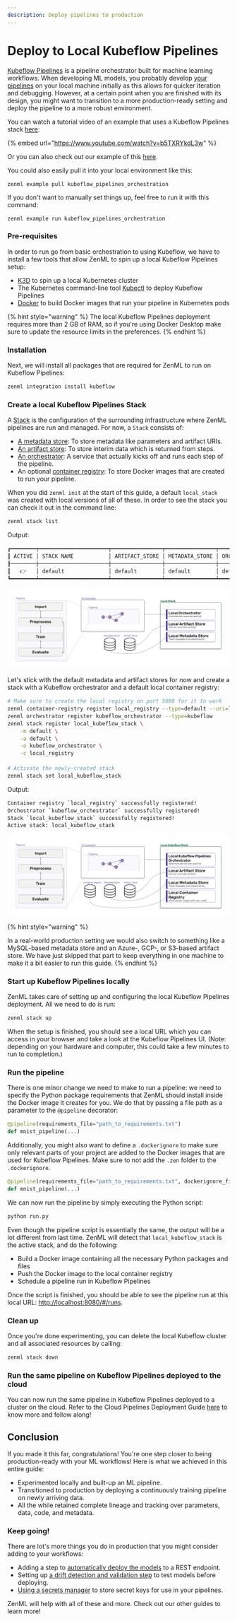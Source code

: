 ```yaml
---
description: Deploy pipelines to production
---
```


# Deploy to Local Kubeflow Pipelines

[Kubeflow Pipelines](https://www.kubeflow.org/docs/components/pipelines/introduction/) is a pipeline
orchestrator built for machine learning workflows. When developing ML models, you probably develop [your pipelines](../developer_guide/getting_started.md#pipeline) on 
your local machine initially as this allows for quicker iteration and debugging. However, at a certain point when you 
are finished with its design, you might want to transition to a more production-ready setting and deploy the pipeline 
to a more robust environment.

You can watch a tutorial video of an example that uses a Kubeflow Pipelines
stack [here](https://www.youtube.com/watch?v=b5TXRYkdL3w):

{% embed url="https://www.youtube.com/watch?v=b5TXRYkdL3w" %}

Or you can also check out our example of this [here](https://github.com/zenml-io/zenml/tree/main/examples/kubeflow_pipelines_orchestration). 

You could also easily pull it into your local environment like this:

```shell
zenml example pull kubeflow_pipelines_orchestration
```

If you don't want to manually set things up, feel free to run it with this
command:

```shell
zenml example run kubeflow_pipelines_orchestration
```

### Pre-requisites

In order to run go from basic orchestration to using Kubeflow, we have to install a few tools that allow ZenML to spin
up a local Kubeflow Pipelines setup:

* [K3D](https://k3d.io/v5.2.1/#installation) to spin up a local Kubernetes cluster
* The Kubernetes command-line tool [Kubectl](https://kubernetes.io/docs/tasks/tools/#kubectl) to deploy Kubeflow
  Pipelines
* [Docker](https://docs.docker.com/get-docker/) to build Docker images that run your pipeline in Kubernetes pods

{% hint style="warning" %}
The local Kubeflow Pipelines deployment requires more than 2 GB of RAM, so if you're using Docker Desktop make sure to
update the resource limits in the preferences.
{% endhint %}

### Installation

Next, we will install all packages that are required for ZenML to run on Kubeflow Pipelines:

```bash
zenml integration install kubeflow
```

### Create a local Kubeflow Pipelines Stack

A [Stack](../introduction/core-concepts.md#stack) is the configuration of the surrounding infrastructure where ZenML pipelines
are run and managed. For now, a `Stack` consists of:

* [A metadata store](../introduction/core-concepts.md#metadata-store): To store metadata like parameters and artifact URIs.
* [An artifact store](../introduction/core-concepts.md#artifact-store): To store
  interim data which is returned from steps.
* [An orchestrator](../introduction/core-concepts.md#orchestrator): A service that actually kicks off and runs each step of the pipeline.
* An optional [container registry](../introduction/core-concepts.md#container-registry): To store Docker images that are created to run your pipeline.

When you did `zenml init` at the start of this guide, a default `local_stack` was created with local versions of all of
these. In order to see the stack you can check it out in the command line:

```bash
zenml stack list
```

Output:

```bash
┏━━━━━━━━┯━━━━━━━━━━━━━━━━━━━━━━┯━━━━━━━━━━━━━━━━┯━━━━━━━━━━━━━━━━┯━━━━━━━━━━━━━━━━━━━━━━┯━━━━━━━━━━━━━━━━━━━━┯━━━━━━━━━━━━━━━━┓
┃ ACTIVE │ STACK NAME           │ ARTIFACT_STORE │ METADATA_STORE │ ORCHESTRATOR         │ CONTAINER_REGISTRY │ MODEL_DEPLOYER ┃
┠────────┼──────────────────────┼────────────────┼────────────────┼──────────────────────┼────────────────────┼────────────────┨
┃   👉   │ default              │ default        │ default        │ default              │                    │                ┃
┗━━━━━━━━┷━━━━━━━━━━━━━━━━━━━━━━┷━━━━━━━━━━━━━━━━┷━━━━━━━━━━━━━━━━┷━━━━━━━━━━━━━━━━━━━━━━┷━━━━━━━━━━━━━━━━━━━━┷━━━━━━━━━━━━━━━━┛
```

![Your local stack when you start.](../assets/localstack.png)

Let's stick with the default metadata and artifact stores for now and create a stack with a Kubeflow orchestrator and a
default local container registry:

```bash
# Make sure to create the local registry on port 5000 for it to work 
zenml container-registry register local_registry --type=default --uri=localhost:5000 
zenml orchestrator register kubeflow_orchestrator --type=kubeflow
zenml stack register local_kubeflow_stack \
    -m default \
    -a default \
    -o kubeflow_orchestrator \
    -c local_registry

# Activate the newly-created stack
zenml stack set local_kubeflow_stack
```

Output:

```bash
Container registry `local_registry` successfully registered!
Orchestrator `kubeflow_orchestrator` successfully registered!
Stack `local_kubeflow_stack` successfully registered!
Active stack: local_kubeflow_stack
```

![Your stack with a Kubeflow Pipelines Orchestrator](../assets/localstack-with-kubeflow-orchestrator.png)

{% hint style="warning" %}

In a real-world production setting we would also switch to something like a MySQL-based metadata store and an Azure-, GCP-, or S3-based
artifact store. We have just skipped that part to keep everything in one machine to make it a bit easier to run this
guide.
{% endhint %}

### Start up Kubeflow Pipelines locally

ZenML takes care of setting up and configuring the local Kubeflow Pipelines deployment. All we need to do is run:

```bash
zenml stack up
```

When the setup is finished, you should see a local URL which you can access in your browser and take a look at the
Kubeflow Pipelines UI. (Note: depending on your hardware and computer, this
could take a few minutes to run to completion.)

### Run the pipeline

There is one minor change we need to make to run a pipeline: we need to specify the Python
package requirements that ZenML should install inside the Docker image it creates for you. We do that by passing a file
path as a parameter to the `@pipeline` decorator:

```python
@pipeline(requirements_file="path_to_requirements.txt")
def mnist_pipeline(...)
```

Additionally, you might also want to define a `.dockerignore` to make sure only relevant parts of your
project are added to the Docker images that are used for Kubeflow Pipelines. Make sure to not add the `.zen`
folder to the `.dockerignore`.

```python
@pipeline(requirements_file="path_to_requirements.txt", dockerignore_file="path_to_dockerignore")
def mnist_pipeline(...)
```

We can now run the pipeline by simply executing the Python script:

```bash
python run.py
```

Even though the pipeline script is essentially the same, the output will be a lot different from last time. ZenML will
detect that `local_kubeflow_stack` is the active stack, and do the following:

* Build a Docker image containing all the necessary Python packages and files
* Push the Docker image to the local container registry
* Schedule a pipeline run in Kubeflow Pipelines

Once the script is finished, you should be able to see the pipeline run at this
local URL: [http://localhost:8080/#/runs](http://localhost:8080/#/runs).

### Clean up

Once you're done experimenting, you can delete the local Kubeflow cluster and all associated resources by calling:

```bash
zenml stack down
```

### Run the same pipeline on Kubeflow Pipelines deployed to the cloud

You can now run the same pipeline in Kubeflow Pipelines deployed to a cluster on the cloud.
Refer to the Cloud Pipelines Deployment Guide [here](../../features/guide-aws-gcp-azure.md) to know more and follow
along!

## Conclusion

If you made it this far, congratulations! You're one step closer to being production-ready with your ML workflows! Here
is what we achieved in this entire guide:

* Experimented locally and built-up an ML pipeline.
* Transitioned to production by deploying a continuously training pipeline on newly arriving data.
* All the while retained complete lineage and tracking over parameters, data, code, and metadata.

### Keep going!

There are lot's more things you do in production that you might consider adding to your workflows:

* Adding a step to [automatically deploy the models](../stack_components/model_deployer.md) to a REST endpoint.
* Setting up [a drift detection and validation step](../advanced_guide/drift_detection.md) to test models before deploying.
* [Using a secrets manager](../advanced_guide/secrets.md) to store secret keys for use in your pipelines.

ZenML will help with all of these and more. Check out our other guides to learn more!

